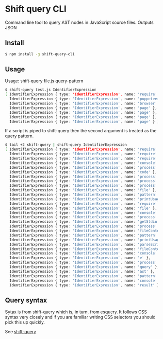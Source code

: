 # Shift query CLI

Command line tool to query AST nodes in JavaScript source files. Outputs JSON

## Install

```bash
$ npm install -g shift-query-cli
```

## Usage

Usage: shift-query file.js query-pattern

```bash
$ shift-query test.js IdentifierExpression
[ IdentifierExpression { type: 'IdentifierExpression', name: 'require' },
  IdentifierExpression { type: 'IdentifierExpression', name: 'puppeteer' },
  IdentifierExpression { type: 'IdentifierExpression', name: 'browser' },
  IdentifierExpression { type: 'IdentifierExpression', name: 'page' },
  IdentifierExpression { type: 'IdentifierExpression', name: 'page' },
  IdentifierExpression { type: 'IdentifierExpression', name: 'page' },
  IdentifierExpression { type: 'IdentifierExpression', name: 'page' } ]
```

If a script is piped to shift-query then the second argument is treated as the query pattern.


```bash
$ tail +2 shift-query | shift-query IdentifierExpression
[ IdentifierExpression { type: 'IdentifierExpression', name: 'require' },
  IdentifierExpression { type: 'IdentifierExpression', name: 'require' },
  IdentifierExpression { type: 'IdentifierExpression', name: 'require' },
  IdentifierExpression { type: 'IdentifierExpression', name: 'console' },
  IdentifierExpression { type: 'IdentifierExpression', name: 'process' },
  IdentifierExpression { type: 'IdentifierExpression', name: 'code' },
  IdentifierExpression { type: 'IdentifierExpression', name: 'process' },
  IdentifierExpression { type: 'IdentifierExpression', name: 'process' },
  IdentifierExpression { type: 'IdentifierExpression', name: 'process' },
  IdentifierExpression { type: 'IdentifierExpression', name: 'file' },
  IdentifierExpression { type: 'IdentifierExpression', name: 'pattern' },
  IdentifierExpression { type: 'IdentifierExpression', name: 'printUsage' },
  IdentifierExpression { type: 'IdentifierExpression', name: 'require' },
  IdentifierExpression { type: 'IdentifierExpression', name: 'file' },
  IdentifierExpression { type: 'IdentifierExpression', name: 'console' },
  IdentifierExpression { type: 'IdentifierExpression', name: 'process' },
  IdentifierExpression { type: 'IdentifierExpression', name: 'getStdin' },
  IdentifierExpression { type: 'IdentifierExpression', name: 'process' },
  IdentifierExpression { type: 'IdentifierExpression', name: 'fileContents' },
  IdentifierExpression { type: 'IdentifierExpression', name: 'pattern' },
  IdentifierExpression { type: 'IdentifierExpression', name: 'printUsage' },
  IdentifierExpression { type: 'IdentifierExpression', name: 'parseScript' },
  IdentifierExpression { type: 'IdentifierExpression', name: 'fileContents' },
  IdentifierExpression { type: 'IdentifierExpression', name: 'console' },
  IdentifierExpression { type: 'IdentifierExpression', name: 'e' },
  IdentifierExpression { type: 'IdentifierExpression', name: 'process' },
  IdentifierExpression { type: 'IdentifierExpression', name: 'query' },
  IdentifierExpression { type: 'IdentifierExpression', name: 'ast' },
  IdentifierExpression { type: 'IdentifierExpression', name: 'pattern' },
  IdentifierExpression { type: 'IdentifierExpression', name: 'console' },
  IdentifierExpression { type: 'IdentifierExpression', name: 'result' } ]
```

## Query syntax

Sytax is from shift-query which is, in turn, from esquery. It follows CSS syntax very closely and if you are familiar
writing CSS selectors you should pick this up quickly.

See [shift-query](https://github.com/jsoverson/shift-query)